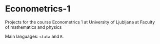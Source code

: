 # Econometrics-1
Projects for the course Econometrics 1 at University of Ljubljana at Faculty of mathematics and physics

Main languages: `stata` and `R`.
